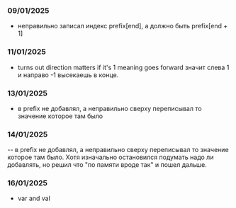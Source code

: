 ### 09/01/2025
- неправильно записал индекс prefix[end], а должно быть prefix[end + 1]

### 11/01/2025
- turns out direction matters if it's 1 meaning goes forward значит слева 1 и направо -1 высекаешь в конце.

### 13/01/2025
- в prefix не добавлял, а неправильно сверху переписывал то значение которое там было

### 14/01/2025
-- в prefix не добавлял, а неправильно сверху переписывал то значение которое там было. Хотя
изначально остановился подумать надо ли добавлять, но решил что "по памяти вроде так" и пошел дальше.

### 16/01/2025
- var and val